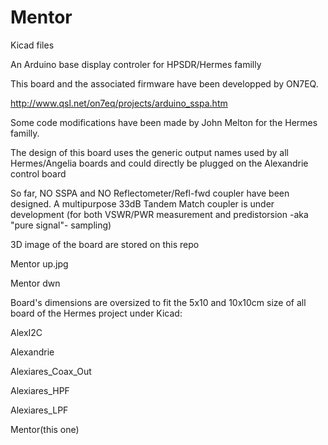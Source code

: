 # Mentor

Kicad files

An Arduino base display controler for HPSDR/Hermes familly

This board and the associated firmware have been developped by ON7EQ. 

http://www.qsl.net/on7eq/projects/arduino_sspa.htm

Some code modifications have been made by John Melton for 
the Hermes familly.

The design of this board uses the generic output names
used by all Hermes/Angelia boards and could directly be plugged 
on the Alexandrie control board

So far, NO SSPA and NO Reflectometer/Refl-fwd coupler have been
designed. A multipurpose 33dB Tandem Match coupler
is under development (for both VSWR/PWR measurement and 
predistorsion -aka "pure signal"- sampling)


3D image of the board are stored on this repo

Mentor up.jpg

Mentor dwn


Board's dimensions are oversized to fit the 5x10 and 10x10cm 
size of all board of the Hermes project under Kicad: 

AlexI2C

Alexandrie 

Alexiares_Coax_Out

Alexiares_HPF

Alexiares_LPF

Mentor(this one)



